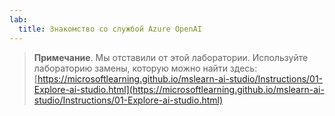 ```yaml
---
lab:
  title: Знакомство со службой Azure OpenAI
---
```


> **Примечание**. Мы отставили от этой лаборатории. Используйте лабораторию замены, которую можно найти здесь: [https://microsoftlearning.github.io/mslearn-ai-studio/Instructions/01-Explore-ai-studio.html](https://microsoftlearning.github.io/mslearn-ai-studio/Instructions/01-Explore-ai-studio.html)

